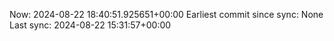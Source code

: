 Now: 2024-08-22 18:40:51.925651+00:00 Earliest commit since sync: None Last sync: 2024-08-22 15:31:57+00:00
